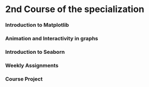 # 2nd Course of the specialization
### Introduction to Matplotlib
### Animation and Interactivity in graphs
### Introduction to Seaborn
### Weekly Assignments
### Course Project
